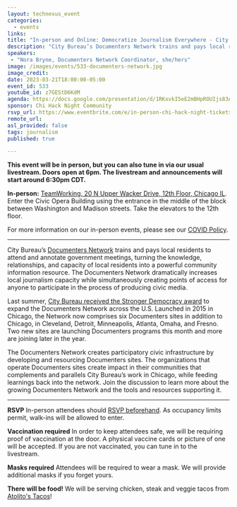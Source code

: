 ```yaml
---
layout: technexus_event
categories:
  - events
links: 
title: "In-person and Online: Democratize Journalism Everywhere - City Bureau’s Documenters Network"
description: "City Bureau’s Documenters Network trains and pays local residents to attend and annotate government meetings, turning the knowledge, relationships, and capacity of local residents into a powerful community information resource. The Documenters Network dramatically increases local journalism capacity while simultaneously creating points of access for anyone to participate in the process of producing civic media. Join the discussion to learn more about the growing Documenters Network and the tools and resources supporting it."
speakers:
 - "Nora Bryne, Documenters Network Coordinator, she/hers" 
image: /images/events/533-documenters-network.jpg
image_credit: 
date: 2023-03-21T18:00:00-05:00
event_id: 533
youtube_id: z7GEStD6KdM
agenda: https://docs.google.com/presentation/d/1RKxvkI5eE2mBHpROUIjs83Aeh9-DnUATEUSDPDuCADc/edit#slide=id.g121c7120608_0_0
sponsor: Chi Hack Night Community
rsvp_url: https://www.eventbrite.com/e/in-person-chi-hack-night-tickets-207988107027
remote_url: 
asl_provided: false
tags: journalism
published: true

---
```


**This event will be in person, but you can also tune in via our usual livestream. Doors open at 6pm. The livestream and announcements will start around 6:30pm CDT.**

**In-person:** <a href='https://www.google.com/maps/place/TechNexus+Venture+Collaborative/@41.8835673,-87.6394085,17z/data=!3m1!4b1!4m5!3m4!1s0x880e2d5be57f04c5:0xa87e47e177660090!8m2!3d41.8835673!4d-87.6372198'>TeamWorking, 20 N Upper Wacker Drive, 12th Floor, Chicago IL</a>. Enter the Civic Opera Building using the entrance in the middle of the block between Washington and Madison streets. Take the elevators to the 12th floor.

For more information on our in-person events, please see our [COVID Policy](/blog/2022/09/09/our-covid-19-policy.html). 

---

City Bureau’s [Documenters Network](https://www.documenters.org/) trains and pays local residents to attend and annotate government meetings, turning the knowledge, relationships, and capacity of local residents into a powerful community information resource. The Documenters Network dramatically increases local journalism capacity while simultaneously creating points of access for anyone to participate in the process of producing civic media. 


Last summer, [City Bureau received the Stronger Democracy award](https://www.citybureau.org/notebook/2022/7/7/city-bureau-receives-10-million-award-to-strengthen-democracy) to expand the Documenters Network across the U.S. Launched in 2015 in Chicago, the Network now comprises six Documenters sites in addition to Chicago, in Cleveland, Detroit, Minneapolis, Atlanta, Omaha, and Fresno. Two new sites are launching Documenters programs this month and more are joining later in the year.

The Documenters Network creates participatory civic infrastructure by developing and resourcing Documenters sites. The organizations that operate Documenters sites create impact in their communities that complements and parallels City Bureau’s work in Chicago, while feeding learnings back into the network. Join the discussion to learn more about the growing Documenters Network and the tools and resources supporting it. 

---

**RSVP** In-person attendees should [RSVP beforehand]({{page.rsvp_url}}). As occupancy limits permit, walk-ins will be allowed to enter.

**Vaccination required** In order to keep attendees safe, we will be requiring proof of vaccination at the door. A physical vaccine cards or picture of one will be accepted. If you are not vaccinated, you can tune in to the livestream.

**Masks required** Attendees will be required to wear a mask. We will provide additional masks if you forget yours.

**There will be food!** We will be serving chicken, steak and veggie tacos from [Atolito's Tacos](https://atolito.com/restaurant/625/Atolito)!
